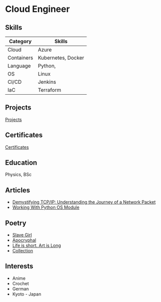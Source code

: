 # Cloud Engineer

## Skills

| Category     | Skills                          |
|--------------|---------------------------------|
| Cloud        | Azure                           |
| Containers   | Kubernetes, Docker              |
| Language     | Python,                         |
| OS           | Linux                           |
| CI/CD        | Jenkins                         |
| IaC          | Terraform                       |


## Projects
[Projects](/projects.md)

## Certificates
[Certificates](/certificates.md)

## Education
Physics, BSc

## Articles
- [Demystifying TCP/IP: Understanding the Journey of a Network Packet](https://3ev.medium.com/the-life-of-a-packet-c80857054b04)
- [Working With Python OS Module](https://3ev.medium.com/working-with-python-os-module-5b7062761b4a)

## Poetry
- [Slave Girl](https://thecamelsaloon.blogspot.com/2014/09/slave-girl.html)
- [Apocryphal](https://www.verse-virtual.org/2014/November/victor-ehikioya-2014-november.html)
- [Life is short. Art is Long](https://www.verse-virtual.org/2015/August/victor-brown-omovbude-2015-august.html)
- [Collection](https://www.verse-virtual.org/2015/March/victor-brown-omovbude-2015-march.html)

## Interests
- Anime
- Crochet
- German
- Kyoto - Japan
